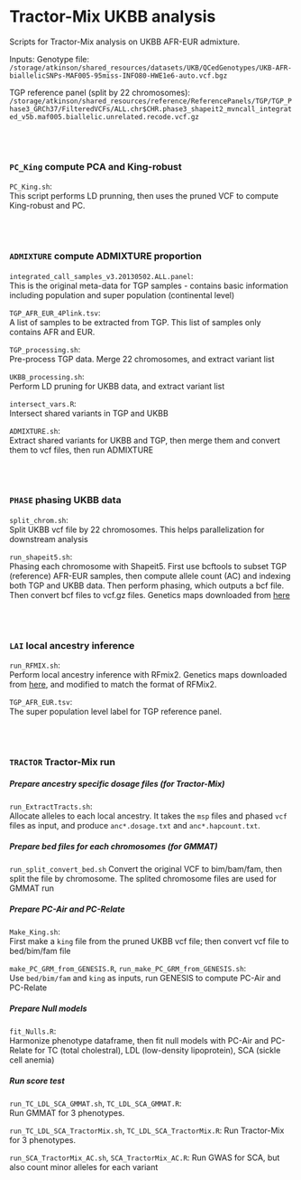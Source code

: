 # Tractor-Mix UKBB analysis
Scripts for Tractor-Mix analysis on UKBB AFR-EUR admixture.

Inputs: 
Genotype file: `/storage/atkinson/shared_resources/datasets/UKB/QCedGenotypes/UKB-AFR-biallelicSNPs-MAF005-95miss-INFO80-HWE1e6-auto.vcf.bgz`

TGP reference panel (split by 22 chromosomes): `/storage/atkinson/shared_resources/reference/ReferencePanels/TGP/TGP_Phase3_GRCh37/FilteredVCFs/ALL.chr$CHR.phase3_shapeit2_mvncall_integrated_v5b.maf005.biallelic.unrelated.recode.vcf.gz`


&nbsp;  
&nbsp;  

### `PC_King` compute PCA and King-robust

`PC_King.sh`:  
This script performs LD prunning, then uses the pruned VCF to compute King-robust and PC.


&nbsp;  
&nbsp;  

### `ADMIXTURE` compute ADMIXTURE proportion

`integrated_call_samples_v3.20130502.ALL.panel`:  
This is the original meta-data for TGP samples - contains basic information including population and super population (continental level)

`TGP_AFR_EUR_4Plink.tsv`:  
A list of samples to be extracted from TGP. This list of samples only contains AFR and EUR.  

`TGP_processing.sh`:  
Pre-process TGP data. Merge 22 chromosomes, and extract variant list

`UKBB_processing.sh`:  
Perform LD pruning for UKBB data, and extract variant list

`intersect_vars.R`:  
Intersect shared variants in TGP and UKBB

`ADMIXTURE.sh`:  
Extract shared variants for UKBB and TGP, then merge them and convert them to vcf files, then run ADMIXTURE


&nbsp;  
&nbsp;  


### `PHASE` phasing UKBB data  

`split_chrom.sh`:  
Split UKBB vcf file by 22 chromosomes. This helps parallelization for downstream analysis 

`run_shapeit5.sh`:  
Phasing each chromosome with Shapeit5. First use bcftools to subset TGP (reference) AFR-EUR samples, then compute allele count (AC) and indexing both TGP and UKBB data. Then perform phasing, which outputs a bcf file. Then convert bcf files to vcf.gz files. Genetics maps downloaded from [here](https://github.com/odelaneau/shapeit4/tree/master/maps)



&nbsp;  
&nbsp;  

### `LAI` local ancestry inference

`run_RFMIX.sh`:  
Perform local ancestry inference with RFmix2. Genetics maps downloaded from [here](https://github.com/odelaneau/shapeit4/tree/master/maps), and modified to match the format of RFMix2. 

`TGP_AFR_EUR.tsv`:  
The super population level label for TGP reference panel. 


&nbsp;  
&nbsp;  

### `TRACTOR` Tractor-Mix run 

##### Prepare ancestry specific dosage files (for Tractor-Mix)

`run_ExtractTracts.sh`:  
Allocate alleles to each local ancestry. It takes the `msp` files and phased `vcf` files as input, and produce `anc*.dosage.txt` and `anc*.hapcount.txt`. 

##### Prepare bed files for each chromosomes (for GMMAT)

`run_split_convert_bed.sh`
Convert the original VCF to bim/bam/fam, then split the file by chromosome. The splited chromosome files are used for GMMAT run



##### Prepare PC-Air and PC-Relate  

`Make_King.sh`:  
First make a `king` file from the pruned UKBB vcf file; then convert vcf file to bed/bim/fam file 

`make_PC_GRM_from_GENESIS.R`, `run_make_PC_GRM_from_GENESIS.sh`:  
Use `bed/bim/fam` and `king` as inputs, run GENESIS to compute PC-Air and PC-Relate


##### Prepare Null models

`fit_Nulls.R`:  
Harmonize phenotype dataframe, then fit null models with PC-Air and PC-Relate for TC (total cholestral), LDL (low-density lipoprotein), SCA (sickle cell anemia)



##### Run score test 

`run_TC_LDL_SCA_GMMAT.sh`, `TC_LDL_SCA_GMMAT.R`:  
Run GMMAT for 3 phenotypes. 

`run_TC_LDL_SCA_TractorMix.sh`, `TC_LDL_SCA_TractorMix.R`:
Run Tractor-Mix for 3 phenotypes. 

`run_SCA_TractorMix_AC.sh`, `SCA_TractorMix_AC.R`: 
Run GWAS for SCA, but also count minor alleles for each variant








